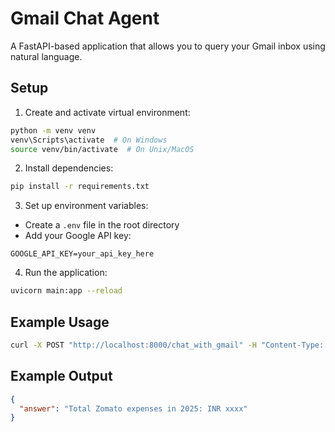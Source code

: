 # Gmail Chat Agent

A FastAPI-based application that allows you to query your Gmail inbox using natural language.

## Setup

1. Create and activate virtual environment:
```bash
python -m venv venv
venv\Scripts\activate  # On Windows
source venv/bin/activate  # On Unix/MacOS
```

2. Install dependencies:
```bash
pip install -r requirements.txt
```

3. Set up environment variables:
- Create a `.env` file in the root directory
- Add your Google API key:
```
GOOGLE_API_KEY=your_api_key_here
```

4. Run the application:
```bash
uvicorn main:app --reload
```

## Example Usage

```bash
curl -X POST "http://localhost:8000/chat_with_gmail" -H "Content-Type: application/json" -d "{\"query\": \"How much did I spend on Zomato in year 2025??\"}"
```

## Example Output
```json
{
  "answer": "Total Zomato expenses in 2025: INR xxxx"
}
```

